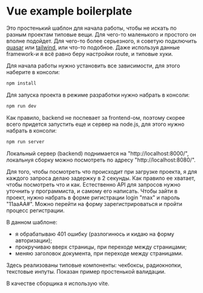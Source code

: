 # Vue example boilerplate

Это простенький шаблон для начала работы, чтобы не искать по разным проектам типовые вещи. Для чего-то маленького и простого он вполне подойдет. Для чего-то более серьезного, я советую подключить [quasar](https://quasar.dev/) или [tailwind](https://v2.tailwindcss.com/docs/guides/vue-3-vite), или что-то подобное. Даже используя данные framework-и я всё равно беру настройки route, и типовые хуки.

Для начала работы нужно установить все зависимости, для этого наберите в консоли:

```sh
npm install
```

Для запуска проекта в режиме разработки нужно набрать в консоли:

```sh
npm run dev
```

Как правило, backend не поспевает за frontend-ом, поэтому скорее всего придется запустить еще и сервер на node.js, для этого нужно набрать в консоли:

```sh
npm run server
```

Локальный сервер (backend) поднимается на "http://localhost:8000/", локальнуя сборку можно посмотреть по адресу "http://localhost:8080/".

Для того, чтобы посмотреть что происходит при загрузке проекта, я для каждого запроса делаю задержку в 2 секунды. Как правило ее хватает, чтобы посмотреть что и как. Естественно API для запросов нужно уточнить у программиста, и самому его написать. Чтобы зайти в проект, нужно набрать в форме ригистрации login "max" и пароль "11aaAA#". Можно перейти на форму зарегистрироваться и пройти процесс регистрации.

В данном шаблоне:

- я обрабатываю 401 ошибку (разлогинюсь и кидаю на форму авторизации);
- прокручиваю вверх страницы, при переходе между страницами;
- меняю заголовок документа, при переходе между страницами.

Здесь реализованы типовые компоненты: чекбоксы, радиокнопки, текстовые инпуты. Показан пример простенькой валидации.

В качестве сборщика я использую vite.
